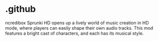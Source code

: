 # .github
ncredibox Sprunki HD opens up a lively world of music creation in HD mode, where players can easily shape their own audio tracks. This mod features a bright cast of characters, and each has its musical style. 
